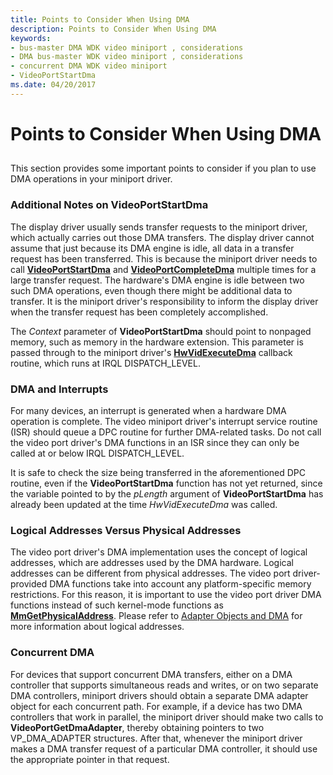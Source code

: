 ```yaml
---
title: Points to Consider When Using DMA
description: Points to Consider When Using DMA
keywords:
- bus-master DMA WDK video miniport , considerations
- DMA bus-master WDK video miniport , considerations
- concurrent DMA WDK video miniport
- VideoPortStartDma
ms.date: 04/20/2017
---
```


# Points to Consider When Using DMA


## <span id="ddk_points_to_consider_when_using_dma_gg"></span><span id="DDK_POINTS_TO_CONSIDER_WHEN_USING_DMA_GG"></span>


This section provides some important points to consider if you plan to use DMA operations in your miniport driver.

### <span id="additional_notes_on_videoportstartdma"></span><span id="ADDITIONAL_NOTES_ON_VIDEOPORTSTARTDMA"></span>Additional Notes on VideoPortStartDma

The display driver usually sends transfer requests to the miniport driver, which actually carries out those DMA transfers. The display driver cannot assume that just because its DMA engine is idle, all data in a transfer request has been transferred. This is because the miniport driver needs to call [**VideoPortStartDma**](/windows-hardware/drivers/ddi/video/nf-video-videoportstartdma) and [**VideoPortCompleteDma**](/windows-hardware/drivers/ddi/video/nf-video-videoportcompletedma) multiple times for a large transfer request. The hardware's DMA engine is idle between two such DMA operations, even though there might be additional data to transfer. It is the miniport driver's responsibility to inform the display driver when the transfer request has been completely accomplished.

The *Context* parameter of **VideoPortStartDma** should point to nonpaged memory, such as memory in the hardware extension. This parameter is passed through to the miniport driver's [**HwVidExecuteDma**](/windows-hardware/drivers/ddi/video/nc-video-pexecute_dma) callback routine, which runs at IRQL DISPATCH\_LEVEL.

### <span id="dma_and_interrupts"></span><span id="DMA_AND_INTERRUPTS"></span>DMA and Interrupts

For many devices, an interrupt is generated when a hardware DMA operation is complete. The video miniport driver's interrupt service routine (ISR) should queue a DPC routine for further DMA-related tasks. Do not call the video port driver's DMA functions in an ISR since they can only be called at or below IRQL DISPATCH\_LEVEL.

It is safe to check the size being transferred in the aforementioned DPC routine, even if the **VideoPortStartDma** function has not yet returned, since the variable pointed to by the *pLength* argument of **VideoPortStartDma** has already been updated at the time *HwVidExecuteDma* was called.

### <span id="logical_addresses_versus_physical_addresses"></span><span id="LOGICAL_ADDRESSES_VERSUS_PHYSICAL_ADDRESSES"></span>Logical Addresses Versus Physical Addresses

The video port driver's DMA implementation uses the concept of logical addresses, which are addresses used by the DMA hardware. Logical addresses can be different from physical addresses. The video port driver-provided DMA functions take into account any platform-specific memory restrictions. For this reason, it is important to use the video port driver DMA functions instead of such kernel-mode functions as [**MmGetPhysicalAddress**](/windows-hardware/drivers/ddi/ntddk/nf-ntddk-mmgetphysicaladdress). Please refer to [Adapter Objects and DMA](../kernel/introduction-to-adapter-objects.md) for more information about logical addresses.

### <span id="concurrent_dma"></span><span id="CONCURRENT_DMA"></span>Concurrent DMA

For devices that support concurrent DMA transfers, either on a DMA controller that supports simultaneous reads and writes, or on two separate DMA controllers, miniport drivers should obtain a separate DMA adapter object for each concurrent path. For example, if a device has two DMA controllers that work in parallel, the miniport driver should make two calls to **VideoPortGetDmaAdapter**, thereby obtaining pointers to two VP\_DMA\_ADAPTER structures. After that, whenever the miniport driver makes a DMA transfer request of a particular DMA controller, it should use the appropriate pointer in that request.

 

